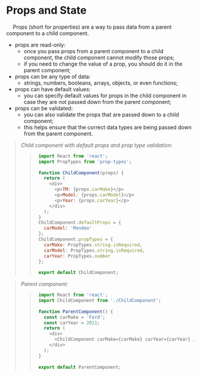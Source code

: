 # Props and State

&emsp; Props (short for properties) are a way to pass data from a parent component to a child component.
* props are read-only: 
  + once you pass props from a parent component to a child component, the child component cannot modify those props;
  + if you need to change the value of a prop, you should do it in the parent component;
* props can be any type of data: 
  + strings, numbers, booleans, arrays, objects, or even functions;
* props can have default values: 
  + you can specify default values for props in the child component in case they are not passed down from the parent component;
* props can be validated: 
  + you can also validate the props that are passed down to a child component;
  + this helps ensure that the correct data types are being passed down from the parent component.

> _Child component with default props and prop type validation:_
> > ```javascript
> >  import React from 'react';
> >  import PropTypes from 'prop-types';
> >  
> >  function ChildComponent(props) {
> >    return (
> >      <div>
> >        <p>TM: {props.carMake}</p>
> >        <p>Model: {props.carModel}</p>
> >        <p>Year: {props.carYear}</p>
> >      </div>
> >    );
> >  }
> >  ChildComponent.defaultProps = {
> >    carModel: 'Mondeo'
> >  };
> >  ChildComponent.propTypes = {
> >    carMake: PropTypes.string.isRequired,
> >    carModel: PropTypes.string.isRequired,
> >    carYear: PropTypes.number
> >  };
> >  
> >  export default ChildComponent;
> > ```

> _Parent component:_
> > ```javascript
> >  import React from 'react';
> >  import ChildComponent from './ChildComponent';
> >  
> >  function ParentComponent() {
> >    const carMake = 'Ford';
> >    const carYear = 2011;
> >    return (
> >      <div>
> >        <ChildComponent carMake={carMake} carYear={carYear} />
> >      </div>
> >    );
> >  }
> >  
> >  export default ParentComponent;
> > ```









